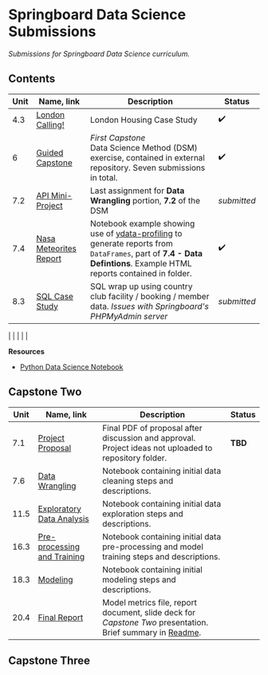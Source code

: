 # Springboard Data Science Submissions

*Submissions for Springboard Data Science curriculum.*

## Contents

| Unit | Name, link | Description | Status |
|---------|-------|-------|----------|
| 4.3 | [London Calling!](/4.3%20London%20Calling!/Unit%204%20Challenge%20-%20Tier%203.ipynb) | London Housing Case Study  | ✔️ |
| 6 | [Guided Capstone](https://github.com/NBPub/DataScienceGuidedCapstone) | *First Capstone*<br>Data Science Method (DSM) exercise, contained in external repository. Seven submissions in total. | ✔️ |
| 7.2 | [API Mini-Project](/7.2.5%20API%20Mini-Project/api_data_wrangling_mini_project.ipynb) | Last assignment for **Data Wrangling** portion, **7.2** of the DSM | *submitted*  |
| 7.4 | [Nasa Meteorites Report](/7.4.2%20Meteorites/meteorites.ipynb) | Notebook example showing use of [ydata-profiling](https://ydata-profiling.ydata.ai/docs/master/pages/getting_started/quickstart.html) to generate reports from `DataFrames`, part of **7.4 - Data Defintions**. Example HTML reports contained in folder. | ✔️ |
| 8.3 | [SQL Case Study](/8.3.3%20SQL%20Case%20Study/SQL_Country_Club.ipynb) | SQL wrap up using country club facility / booking / member data. *Issues with Springboard's PHPMyAdmin server*  | *submitted* |

|   |   |   |   |

**Resources**
 - [Python Data Science Notebook](https://github.com/jakevdp/PythonDataScienceHandbook)

## Capstone Two

| Unit | Name, link | Description | Status |
|---------|-------|-------|----------|
| 7.1 | [Project Proposal](/Capstone%Two/---.pdf) | Final PDF of proposal after discussion and approval. Project ideas not uploaded to repository folder.  | **TBD** |
| 7.6 | [Data Wrangling](/Capstone%Two/---.ipynb) | Notebook containing initial data cleaning steps and descriptions.  |  |
| 11.5 | [Exploratory Data Analysis](/Capstone%Two/---.ipynb) | Notebook containing initial data exploration steps and descriptions.  |  |
| 16.3 | [Pre-processing and Training](/Capstone%Two/---.ipynb) | Notebook containing initial data pre-processing and model training steps and descriptions.  |  |
| 18.3 | [Modeling](/Capstone%Two/---.ipynb) | Notebook containing initial modeling steps and descriptions.  |  |
| 20.4 | [Final Report](/Capstone%Two/Report/) | Model metrics file, report document, slide deck for *Capstone Two* presentation. Brief summary in [Readme]().  |  |

## Capstone Three